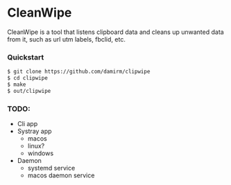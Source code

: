 # CleanWipe

CleanWipe is a tool that listens clipboard data and cleans up unwanted data from it, such as url utm labels, fbclid, etc.

### Quickstart

```bash
$ git clone https://github.com/damirm/clipwipe
$ cd clipwipe
$ make
$ out/clipwipe
```

### TODO:

- Cli app
- Systray app
  - macos
  - linux?
  - windows
- Daemon
  - systemd service
  - macos daemon service
